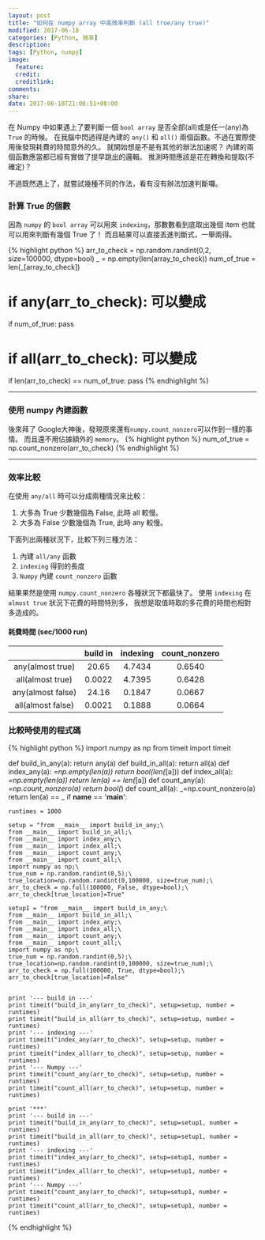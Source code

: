 ```yaml
---
layout: post
title: "如何在 numpy array 中高效率判斷 (all true/any true)"
modified: 2017-06-18
categories: [Python, 效率]
description:
tags: [Python, numpy]
image:
  feature:
  credit:
  creditlink:
comments:
share:
date: 2017-06-18T21:06:51+08:00
---
```


在 Numpy 中如果遇上了要判斷一個 `bool array` 是否全部(all)或是任一(any)為 `True` 的時候。
在我腦中閃過得是內建的 `any()` 和 `all()` 兩個函數。不過在實際使用後發現耗費的時間意外的久。
就開始想是不是有其他的辦法加速呢？ 內建的兩個函數應當都已經有實做了提早跳出的邏輯。
推測時間應該是花在轉換和提取(不確定)？

不過既然遇上了，就嘗試幾種不同的作法，看有沒有辦法加速判斷囉。

### 計算 True 的個數
因為 `numpy` 的 `bool array` 可以用來 `indexing`，那數數看到底取出幾個 item 也就可以用來判斷有幾個 True 了！
而且結果可以直接丟進判斷式，一舉兩得。

{% highlight python %}
arr_to_check = np.random.randint(0,2, size=100000, dtype=bool)
_ = np.empty(len(array_to_check))
num_of_true = len(_[array_to_check])
# if any(arr_to_check): 可以變成
if num_of_true:
  pass
# if all(arr_to_check): 可以變成
if len(arr_to_check) == num_of_true:
  pass
{% endhighlight %}

***
### 使用 numpy 內建函數
後來拜了 Google大神後，發現原來還有`numpy.count_nonzero`可以作到一樣的事情。
而且還不用佔據額外的 `memory`。
{% highlight python %}
num_of_true = np.count_nonzero(arr_to_check)
{% endhighlight %}

***
### 效率比較

在使用 `any/all` 時可以分成兩種情況來比較：
1. 大多為 True 少數幾個為 False, 此時 all 較慢。
2. 大多為 False 少數幾個為 True, 此時 any 較慢。

下面列出兩種狀況下，比較下列三種方法：
1. 內建 `all/any` 函數
2. `indexing` 得到的長度
3. `Numpy` 內建 `count_nonzero` 函數

結果果然是使用 `numpy.count_nonzero` 各種狀況下都最快了。
使用 `indexing` 在 `almost true` 狀況下花費的時間特別多，
我想是取值時取的多花費的時間也相對多造成的。

#### 耗費時間 (sec/1000 run)

|                   | build in | indexing | count_nonzero |
|:-----------------:|:--------:|:--------:|:-------------:|
|  any(almost true) |   20.65  |  4.7434  |     0.6540    |
|  all(almost true) |  0.0022  |  4.7395  |     0.6428    |
| any(almost false) |   24.16  |  0.1847  |     0.0667    |
| all(almost false) |  0.0021  |  0.1888  |     0.0664    |


### 比較時使用的程式碼
{% highlight python %}
import numpy as np
from timeit import timeit

def build_in_any(a):
    return any(a)
def build_in_all(a):
    return all(a)
def index_any(a):
    _=np.empty(len(a))
    return bool(len(_[a]))
def index_all(a):
    _=np.empty(len(a))
    return len(a) == len(_[a])
def count_any(a):
    _=np.count_nonzero(a)
    return bool(_)
def count_all(a):
    _=np.count_nonzero(a)
    return len(a) == _
if __name__ == '__main__':

    runtimes = 1000

    setup = "from __main__ import build_in_any;\
    from __main__ import build_in_all;\
    from __main__ import index_any;\
    from __main__ import index_all;\
    from __main__ import count_any;\
    from __main__ import count_all;\
    import numpy as np;\
    true_num = np.random.randint(0,5);\
    true_location=np.random.randint(0,100000, size=true_num);\
    arr_to_check = np.full(100000, False, dtype=bool);\
    arr_to_check[true_location]=True"

    setup1 = "from __main__ import build_in_any;\
    from __main__ import build_in_all;\
    from __main__ import index_any;\
    from __main__ import index_all;\
    from __main__ import count_any;\
    from __main__ import count_all;\
    import numpy as np;\
    true_num = np.random.randint(0,5);\
    true_location=np.random.randint(0,100000, size=true_num);\
    arr_to_check = np.full(100000, True, dtype=bool);\
    arr_to_check[true_location]=False"


    print '--- build in ---'
    print timeit("build_in_any(arr_to_check)", setup=setup, number = runtimes)
    print timeit("build_in_all(arr_to_check)", setup=setup, number = runtimes)
    print '--- indexing ---'
    print timeit("index_any(arr_to_check)", setup=setup, number = runtimes)
    print timeit("index_all(arr_to_check)", setup=setup, number = runtimes)
    print '--- Numpy ---'
    print timeit("count_any(arr_to_check)", setup=setup, number = runtimes)
    print timeit("count_all(arr_to_check)", setup=setup, number = runtimes)

    print '***'
    print '--- build in ---'
    print timeit("build_in_any(arr_to_check)", setup=setup1, number = runtimes)
    print timeit("build_in_all(arr_to_check)", setup=setup1, number = runtimes)
    print '--- indexing ---'
    print timeit("index_any(arr_to_check)", setup=setup1, number = runtimes)
    print timeit("index_all(arr_to_check)", setup=setup1, number = runtimes)
    print '--- Numpy ---'
    print timeit("count_any(arr_to_check)", setup=setup1, number = runtimes)
    print timeit("count_all(arr_to_check)", setup=setup1, number = runtimes)
{% endhighlight %}
